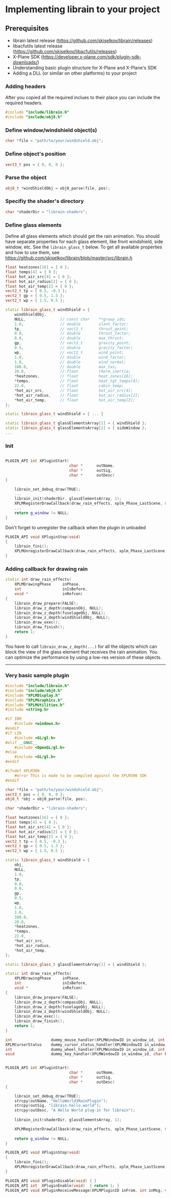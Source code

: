 # Implementing librain to your project

## Prerequisites
 - librain latest release (https://github.com/skiselkov/librain/releases)
 - libacfutils latest release (https://github.com/skiselkov/libacfutils/releases)
 - X-Plane SDK (https://developer.x-plane.com/sdk/plugin-sdk-downloads/)
 - Understanding basic plugin structure for X-Plane and X-Plane's SDK
 - Adding a DLL (or similar on other platforms) to your project

### Adding headers
After you copied all the required inclues to their place you can include the required headers.
```cpp
#include "include/librain.h"
#include "include/obj8.h"
```

### Define window/windshield object(s)
```cpp
char *file = "path/to/your/windshield.obj";
```

### Define object's position
```cpp
vect3_t pos = { 0, 0, 0 };
```

### Parse the object 
```cpp
obj8_t *windShieldObj = obj8_parse(file, pos);
```

### Specifiy the shader's directory
```cpp
char *shaderDir = "librain-shaders";
```

### Define glass elements
Define all glass elements which should get the rain animation. You should have separate properties for each glass element, like front windshield, side window, etc. See the `librain_glass_t` below.
To get all available properties and how to use them, see https://github.com/skiselkov/librain/blob/master/src/librain.h

```cpp
float heatzones[16] = { 0 };
float temps[4] = { 0 };
float hot_air_src[4] = { 0 };
float hot_air_radius[2] = { 0 };
float hot_air_temp[2] = { 0 };
vect2_t tp = { 0.5, -0.3 };
vect2_t gp = { 0.5, 1.3 };
vect2_t wp = { 1.5, 0.5 };

static librain_glass_t windShield = {
	windShieldObj,
	NULL,               // const char    **group_ids;
	1.0,                // double        slant_factor;
	tp,                 // vect2_t       thrust_point;
	0.0,                // double        thrust_factor;
	0.0,                // double        max_thrust;
	gp,                 // vect2_t       gravity_point;
	0.5,                // double        gravity_factor;
	wp,                 // vect2_t       wind_point;
	1.0,                // double        wind_factor;
	1.0,                // double        wind_normal;
	100.0,              // double        max_tas;
	20.0,               // float         therm_inertia;
	*heatzones,         // float         heat_zones[16];
	*temps,             // float         heat_tgt_temps[4];
	22.0,               // float         cabin_temp;
	*hot_air_src,       // float         hot_air_src[4];
	*hot_air_radius,    // float         hot_air_radius[2];
	*hot_air_temp,      // float         hot_air_temp[2];
};

static librain_glass_t windShield = { ... }

static librain_glass_t glassElementsArray[1] = { windShield };
static librain_glass_t glassElementsArray[2] = { sideWindow };
...
```


### Init
```cpp

PLUGIN_API int XPluginStart(
							char *		outName,
							char *		outSig,
							char *		outDesc)
{

	librain_set_debug_draw(TRUE);
	...
	librain_init(shaderDir, glassElementsArray, 1);
	XPLMRegisterDrawCallback(draw_rain_effects, xplm_Phase_LastScene, 0, NULL);
	...
	return g_window != NULL;
}
```

Don't forget to unregister the callback when the plugin in unloaded
```cpp
PLUGIN_API void	XPluginStop(void)
{
	librain_fini();
	XPLMUnregisterDrawCallback(draw_rain_effects, xplm_Phase_LastScene, 0, NULL);
}

```

### Adding callback for drawing rain
```cpp
static int draw_rain_effects(
	XPLMDrawingPhase     inPhase,
	int                  inIsBefore,
	void *               inRefcon)
{
	librain_draw_prepare(FALSE);
	librain_draw_z_depth(compassObj, NULL);
	librain_draw_z_depth(fuselageObj, NULL);
	librain_draw_z_depth(windShieldObj, NULL);
	librain_draw_exec();
	librain_draw_finish();
	return 1;
}
```
You have to call `librain_draw_z_depth(...)` for all the objects which can block the view of the glass element that receives the rain animation.
You can optimize the performance by using a low-res version of these objects.

---

### Very basic sample plugin
```cpp
#include "include/librain.h"
#include "include/obj8.h"
#include "XPLMDisplay.h"
#include "XPLMGraphics.h"
#include "XPLMUtilities.h"
#include <string.h>

#if IBM
	#include <windows.h>
#endif
#if LIN
	#include <GL/gl.h>
#elif __GNUC__
	#include <OpenGL/gl.h>
#else
	#include <GL/gl.h>
#endif

#ifndef XPLM300
	#error This is made to be compiled against the XPLM300 SDK
#endif

char *file = "path/to/your/windshield.obj";
vect3_t pos = { 0, 0, 0 };
obj8_t *obj = obj8_parse(file, pos);

char *shaderDir = "librain-shaders";

float heatzones[16] = { 0 };
float temps[4] = { 0 };
float hot_air_src[4] = { 0 };
float hot_air_radius[2] = { 0 };
float hot_air_temp[2] = { 0 };
vect2_t tp = { 0.5, -0.3 };
vect2_t gp = { 0.5, 1.3 };
vect2_t wp = { 1.5, 0.5 };

static librain_glass_t windShield = {
	obj,
	NULL,
	1.0,
	tp, 
	0.0,
	0.0,
	gp, 
	0.5,
	wp, 
	1.0,
	1.0,
	100.0,
	20.0,
	*heatzones,
	*temps,
	22.0,
	*hot_air_src,
	*hot_air_radius,
	*hot_air_temp,
};

static librain_glass_t glassElementsArray[1] = { windShield };

static int draw_rain_effects(
	XPLMDrawingPhase     inPhase,
	int                  inIsBefore,
	void *               inRefcon)
{
	librain_draw_prepare(FALSE);
	librain_draw_z_depth(compassObj, NULL);
	librain_draw_z_depth(fuselageObj, NULL);
	librain_draw_z_depth(windShieldObj, NULL);
	librain_draw_exec();
	librain_draw_finish();
	return 1;
}

int                 dummy_mouse_handler(XPLMWindowID in_window_id, int x, int y, int is_down, void * in_refcon) { return 0; }
XPLMCursorStatus    dummy_cursor_status_handler(XPLMWindowID in_window_id, int x, int y, void * in_refcon) { return xplm_CursorDefault; }
int                 dummy_wheel_handler(XPLMWindowID in_window_id, int x, int y, int wheel, int clicks, void * in_refcon) { return 0; }
void                dummy_key_handler(XPLMWindowID in_window_id, char key, XPLMKeyFlags flags, char virtual_key, void * in_refcon, int losing_focus) { }


PLUGIN_API int XPluginStart(
							char *		outName,
							char *		outSig,
							char *		outDesc)
{

	librain_set_debug_draw(TRUE);
	strcpy(outName, "HelloWorld3RainPlugin");
	strcpy(outSig, "librain.hello.world");
	strcpy(outDesc, "A Hello World plug-in for librain");
	
	librain_init(shaderDir, glassElementsArray, 1);

	XPLMRegisterDrawCallback(draw_rain_effects, xplm_Phase_LastScene, 0, NULL);
	
	return g_window != NULL;
}

PLUGIN_API void	XPluginStop(void)
{
	librain_fini();
	XPLMUnregisterDrawCallback(draw_rain_effects, xplm_Phase_LastScene, 0, NULL);
}

PLUGIN_API void XPluginDisable(void) { }
PLUGIN_API int  XPluginEnable(void)  { return 1; }
PLUGIN_API void XPluginReceiveMessage(XPLMPluginID inFrom, int inMsg, void * inParam) { }
```

